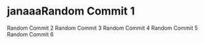 # janaaaRandom Commit 1
Random Commit 2
Random Commit 3
Random Commit 4
Random Commit 5
Random Commit 6
